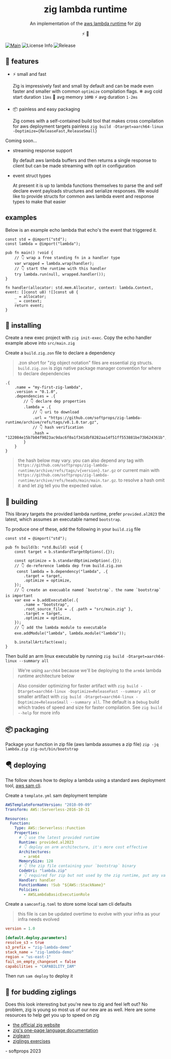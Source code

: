 <h1 align="center">
  zig lambda runtime
</h1>

<p align="center">
  An implementation of the <a href="https://docs.aws.amazon.com/lambda/latest/dg/runtimes-api.html">aws lambda runtime</a> for <a href="https://ziglang.org/">zig</a>
</p>

<div align="center">
  ⚡ 🦎
</div>

[![Main](https://github.com/softprops/zig-lambda-runtime/actions/workflows/main.yml/badge.svg)](https://github.com/softprops/zig-lambda-runtime/actions/workflows/main.yml) ![License Info](https://img.shields.io/github/license/softprops/zig-lambda-runtime) ![Release](https://img.shields.io/github/v/release/softprops/zig-lambda-runtime)

## 🍬 features

- ⚡ small and fast

  Zig is impressively fast and small by default and can be made even faster and smaller with common `optimize` compilation flags.
  ❄ avg cold start duration `11ms` 💾 avg memory `10MB` ⚡ avg duration `1-2ms`

- 📦 painless and easy packaging

  Zig comes with a self-contained build tool that makes cross compilation for aws deployment targets painless `zig build -Dtarget=aarch64-linux -Doptimize={ReleaseFast,ReleaseSmall}`

Coming soon...

- streaming response support

  By default aws lambda buffers and then returns a single response to client but can be made streaming with opt in configuration

- event struct types

  At present it is up to lambda functions themselves to parse the and self declare event payloads structures and serialize responses. We would like to provide structs for common aws lambda event and response types to make that easier

## examples

Below is an example echo lambda that echo's the event that triggered it.

```zig
const std = @import("std");
const lambda = @import("lambda");

pub fn main() !void {
    // 👇 wrap a free standing fn in a handler type
    var wrapped = lambda.wrap(handler);
    // 👇 start the runtime with this handler
    try lambda.run(null, wrapped.handler());
}

fn handler(allocator: std.mem.Allocator, context: lambda.Context, event: []const u8) ![]const u8 {
    _ = allocator;
    _ = context;
    return event;
}
```

## 📼 installing

Create a new exec project with `zig init-exec`. Copy the echo handler example above into `src/main.zig`

Create a `build.zig.zon` file to declare a dependency

> .zon short for "zig object notation" files are essential zig structs. `build.zig.zon` is zigs native package manager convention for where to declare dependencies

```zig
.{
    .name = "my-first-zig-lambda",
    .version = "0.1.0",
    .dependencies = .{
        // 👇 declare dep properties
        .lambda = .{
            // 👇 uri to download
            .url = "https://github.com/softprops/zig-lambda-runtime/archive/refs/tags/v0.1.0.tar.gz",
            // 👇 hash verification
            .hash = "122084e15b7b04f9023ac9dac6f0a1f341dbf8282aa14f51ff553881be73b624361b",
        }
    }
}
```

> the hash below may vary. you can also depend any tag with `https://github.com/softprops/zig-lambda-runtime/archive/refs/tags/v{version}.tar.gz` or current main with `https://github.com/softprops/zig-lambda-runtime/archive/refs/heads/main/main.tar.gz`. to resolve a hash omit it and let zig tell you the expected value.

## 🔧 building

This library targets the provided lambda runtime, prefer `provided.al2023` the latest, which assumes an executable named `bootstrap`.

To produce one of these, add the following in your `build.zig` file

```zig
const std = @import("std");

pub fn build(b: *std.Build) void {
    const target = b.standardTargetOptions(.{});

    const optimize = b.standardOptimizeOption(.{});
    // 👇 de-reference lambda dep from build.zig.zon
     const lambda = b.dependency("lambda", .{
        .target = target,
        .optimize = optimize,
    });
    // 👇 create an execuable named `bootstrap`. the name `bootstrap` is important
    var exe = b.addExecutable(.{
        .name = "bootstrap",
        .root_source_file = .{ .path = "src/main.zig" },
        .target = target,
        .optimize = optimize,
    });
    // 👇 add the lambda module to executable
    exe.addModule("lambda", lambda.module("lambda"));

    b.installArtifact(exe);
}
```

Then build an arm linux executable by running `zig build -Dtarget=aarch64-linux --summary all`

> We're using `aarch64` because we'll be deploying to the `arm64` lambda runtime architecture below

> Also consider optimizing for faster artifact with `zig build -Dtarget=aarch64-linux -Doptimize=ReleaseFast --summary all` or smaller artifact with `zig build -Dtarget=aarch64-linux -Doptimize=ReleaseSmall --summary all`. The default is a `Debug` build which trades of speed and size for faster compilation. See `zig build --help` for more info

## 📦 packaging

Package your function in zip file (aws lambda assumes a zip file) `zip -jq lambda.zip zig-out/bin/bootstrap`

## 🪂 deploying

The follow shows how to deploy a lambda using a standard aws deployment tool, [aws sam cli](https://docs.aws.amazon.com/serverless-application-model/latest/developerguide/install-sam-cli.html).

Create a `template.yml` sam deployment template

```yaml
AWSTemplateFormatVersion: "2010-09-09"
Transform: AWS::Serverless-2016-10-31

Resources:
  Function:
    Type: AWS::Serverless::Function
    Properties:
      # 👇 use the latest provided runtime
      Runtime: provided.al2023
      # 👇 deploy on arm architecture, it's more cost effective
      Architectures:
        - arm64
      MemorySize: 128
      # 👇 the zip file containing your `bootstrap` binary
      CodeUri: "lambda.zip"
      # 👇 required for zip but not used by the zig runtime, put any value you like here
      Handler: handler
      FunctionName: !Sub "${AWS::StackName}"
      Policies:
        - AWSLambdaBasicExecutionRole
```

Create a `samconfig.toml` to store some local sam cli defaults

> this file is can be updated overtime to evolve with your infra as your infra needs evolved

```toml
version = 1.0

[default.deploy.parameters]
resolve_s3 = true
s3_prefix = "zig-lambda-demo"
stack_name = "zig-lambda-demo"
region = "us-east-1"
fail_on_empty_changeset = false
capabilities = "CAPABILITY_IAM"
```

Then run `sam deploy` to deploy it

## 🥹 for budding ziglings

Does this look interesting but you're new to zig and feel left out? No problem, zig is young so most us of our new are as well. Here are some resources to help get you up to speed on zig

- [the official zig website](https://ziglang.org/)
- [zig's one-page language documentation](https://ziglang.org/documentation/0.11.0/)
- [ziglearn](https://ziglearn.org/)
- [ziglings exercises](https://github.com/ratfactor/ziglings)

\- softprops 2023

